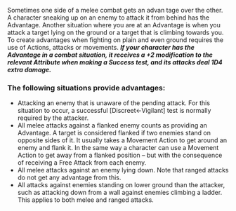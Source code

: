 Sometimes one side of a melee combat gets an advan tage over the other. A character sneaking up on an enemy to attack it from behind has the Advantage. Another situation where you are at an Advantage is when you attack a target lying on the ground or a target that is climbing towards you. To create advantages when fighting on plain and even ground requires the use of Actions, attacks or movements.
***If your character has the Advantage in a combat situation, it receives a +2 modification to the relevant Attribute when making a Success test, and its attacks deal 1D4 extra damage.***

### The following situations provide advantages:
- Attacking an enemy that is unaware of the pending attack. For this situation to occur, a successful [Discreet←Vigilant] test is normally required by the attacker. 
- All melee attacks against a flanked enemy counts as providing an Advantage. A target is considered flanked if two enemies stand on opposite sides of it. It usually takes a Movement Action to get around an enemy and flank it. In the same way a character can use a Movement Action to get away from a flanked position – but with the consequence of receiving a Free Attack from each enemy.
- All melee attacks against an enemy lying down. Note that ranged attacks do not get any advantage from this.
- All attacks against enemies standing on lower ground than the attacker, such as attacking down from a wall against enemies climbing a ladder. This applies to both melee and ranged attacks.